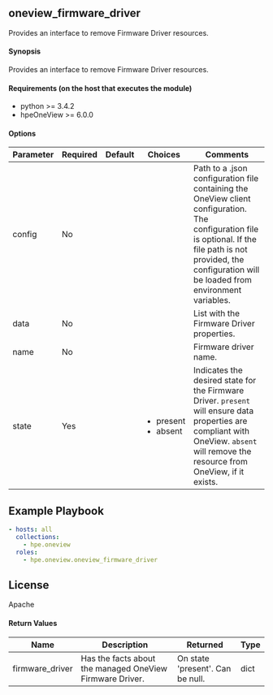 ## oneview_firmware_driver
Provides an interface to remove Firmware Driver resources.

#### Synopsis
 Provides an interface to remove Firmware Driver resources.

#### Requirements (on the host that executes the module)
  * python >= 3.4.2
  * hpeOneView >= 6.0.0

#### Options

| Parameter     | Required    | Default  | Choices    | Comments |
| ------------- |-------------| ---------|----------- |--------- |
| config  |   No  |  | |  Path to a .json configuration file containing the OneView client configuration. The configuration file is optional. If the file path is not provided, the configuration will be loaded from environment variables.  |
| data  |   No  |  | |  List with the Firmware Driver properties.  |
| name  |   No  |  | |  Firmware driver name.  |
| state  |  Yes |  | <ul> <li>present</li>  <li>absent</li> </ul> |  Indicates the desired state for the Firmware Driver. `present` will ensure data properties are compliant with OneView. `absent` will remove the resource from OneView, if it exists.  |


## Example Playbook

```yaml
- hosts: all
  collections:
    - hpe.oneview
  roles:
    - hpe.oneview.oneview_firmware_driver
```

## License

Apache

#### Return Values

| Name          | Description  | Returned | Type       |
| ------------- |-------------| ---------|----------- |
| firmware_driver   | Has the facts about the managed OneView Firmware Driver. |  On state 'present'. Can be null. |  dict |
